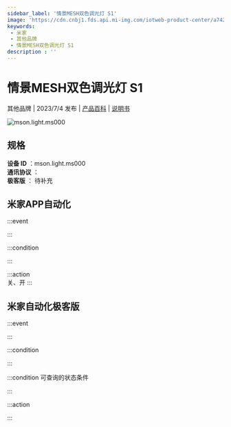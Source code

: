 ```yaml
---
sidebar_label: '情景MESH双色调光灯 S1'
image: 'https://cdn.cnbj1.fds.api.mi-img.com/iotweb-product-center/a74251e71441acede1960af3c68951a6_1678582751240.png?GalaxyAccessKeyId=AKVGLQWBOVIRQ3XLEW&Expires=9223372036854775807&Signature=jGyILn8RPiFWXH3kNx3IGStQsww='
keywords: 
 - 米家
 - 其他品牌
 - 情景MESH双色调光灯 S1
description : ''
---
```

# 情景MESH双色调光灯 S1

其他品牌 | 2023/7/4 发布 | [产品百科](https://home.mi.com/webapp/content/baike/product/index.html?model=mson.light.ms000/) | [说明书](https://home.mi.com/views/introduction.html?model=mson.light.ms000&region=cn)

![mson.light.ms000](https://cdn.cnbj1.fds.api.mi-img.com/iotweb-product-center/a74251e71441acede1960af3c68951a6_1678582751240.png?GalaxyAccessKeyId=AKVGLQWBOVIRQ3XLEW&Expires=9223372036854775807&Signature=jGyILn8RPiFWXH3kNx3IGStQsww=)

## 规格  
> 
**设备 ID** ：mson.light.ms000  
**通讯协议** ：  
**极客版**  ： 待补充 


## 米家APP自动化  

:::event  

:::

:::condition  

:::

:::action   
关、开
:::

## 米家自动化极客版  

:::event  

:::

:::condition  

:::

:::condition 可查询的状态条件  

:::

:::action  

:::

        
